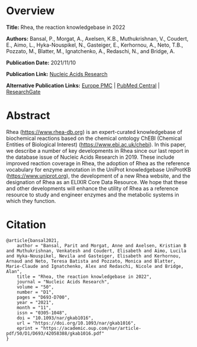 # Overview
**Title:**
Rhea, the reaction knowledgebase in 2022

**Authors:**
Bansal, P., Morgat, A., Axelsen, K.B., Muthukrishnan, V., Coudert, E., Aimo, L., Hyka-Nouspikel, N., Gasteiger, E., Kerhornou, A., Neto, T.B., Pozzato, M., Blatter, M., Ignatchenko, A., Redaschi, N., and Bridge, A.

**Publication Date:**
2021/11/10

**Publication Link:**
[Nucleic Acids Research](https://academic.oup.com/nar/article/50/D1/D693/6424769)

**Alternative Publication Links:**
[Europe PMC](https://europepmc.org/article/med/34755880) |
[PubMed Central](https://www.ncbi.nlm.nih.gov/pmc/articles/PMC8728268) |
[ResearchGate](https://www.researchgate.net/publication/356145447_Rhea_the_reaction_knowledgebase_in_2022)


# Abstract
Rhea (https://www.rhea-db.org) is an expert-curated knowledgebase of biochemical reactions based on the chemical ontology ChEBI (Chemical Entities of Biological Interest) (https://www.ebi.ac.uk/chebi).
In this paper, we describe a number of key developments in Rhea since our last report in the database issue of Nucleic Acids Research in 2019.
These include improved reaction coverage in Rhea, the adoption of Rhea as the reference vocabulary for enzyme annotation in the UniProt knowledgebase UniProtKB (https://www.uniprot.org), the development of a new Rhea website, and the designation of Rhea as an ELIXIR Core Data Resource.
We hope that these and other developments will enhance the utility of Rhea as a reference resource to study and engineer enzymes and the metabolic systems in which they function.


# Citation
```
@article{bansal2021,
    author = "Bansal, Parit and Morgat, Anne and Axelsen, Kristian B and Muthukrishnan, Venkatesh and Coudert, Elisabeth and Aimo, Lucila and Hyka-Nouspikel, Nevila and Gasteiger, Elisabeth and Kerhornou, Arnaud and Neto, Teresa Batista and Pozzato, Monica and Blatter, Marie-Claude and Ignatchenko, Alex and Redaschi, Nicole and Bridge, Alan",
    title = "Rhea, the reaction knowledgebase in 2022",
    journal = "Nucleic Acids Research",
    volume = "50",
    number = "D1",
    pages = "D693-D700",
    year = "2021",
    month = "11",
    issn = "0305-1048",
    doi = "10.1093/nar/gkab1016",
    url = "https://doi.org/10.1093/nar/gkab1016",
    eprint = "https://academic.oup.com/nar/article-pdf/50/D1/D693/42058388/gkab1016.pdf"
}
```
